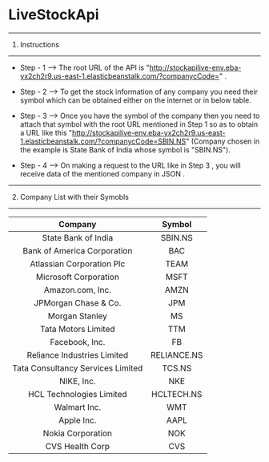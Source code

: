 # LiveStockApi
--------------------------------------------------------------------------------
1. Instructions
--------------------------------------------------------------------------------

* Step - 1 --> The root URL of the API is "http://stockapilive-env.eba-yx2ch2r9.us-east-1.elasticbeanstalk.com/?companycCode=" .

* Step - 2 --> To get the stock information of any company you need their symbol which can be obtained either on the internet or in below table.

* Step - 3 --> Once you have the symbol of the company then you need to attach that symbol with the root URL mentioned in Step 1 so as to obtain a URL like this "http://stockapilive-env.eba-yx2ch2r9.us-east-1.elasticbeanstalk.com/?companycCode=SBIN.NS"  (Company chosen in the example is State Bank of India whose symbol is "SBIN.NS").

* Step - 4 --> On making a request to the URL like in Step 3 , you will receive data of the mentioned company in JSON .



--------------------------------------------------------------------------------
2. Company List with their Symobls
--------------------------------------------------------------------------------


| Company |  Symbol | 
| :---: | :---: |
State Bank of India |  SBIN.NS | 
|Bank of America Corporation |  BAC | 
|Atlassian Corporation Plc | TEAM | 
|Microsoft Corporation | MSFT | 
|Amazon.com, Inc. | AMZN | 
|JPMorgan Chase & Co. | JPM | 
|Morgan Stanley | MS | 
|Tata Motors Limited | TTM | 
|Facebook, Inc. | FB | 
|Reliance Industries Limited | RELIANCE.NS | 
|Tata Consultancy Services Limited | TCS.NS | 
|NIKE, Inc. | NKE | 
|HCL Technologies Limited | HCLTECH.NS | 
|Walmart Inc. | WMT | 
|Apple Inc. | AAPL | 
|Nokia Corporation | NOK | 
|CVS Health Corp | CVS | 

